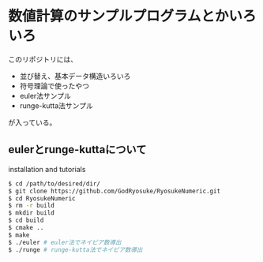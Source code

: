 # 数値計算のサンプルプログラムとかいろいろ
このリポジトリには、
 - 並び替え、基本データ構造いろいろ
 - 符号理論で使ったやつ
 - euler法サンプル
 - runge-kutta法サンプル

が入っている。

## eulerとrunge-kuttaについて
installation and tutorials
```bash
$ cd /path/to/desired/dir/
$ git clone https://github.com/GodRyosuke/RyosukeNumeric.git
$ cd RyosukeNumeric
$ rm -r build
$ mkdir build
$ cd build
$ cmake ..
$ make
$ ./euler # euler法でネイピア数導出
$ ./runge # runge-kutta法でネイピア数導出
```
